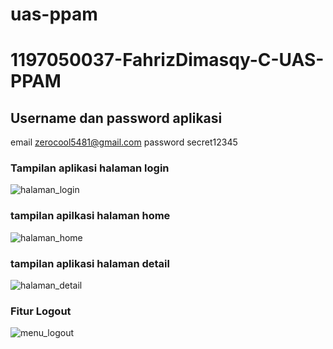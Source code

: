 # uas-ppam
# 1197050037-FahrizDimasqy-C-UAS-PPAM

## Username dan password aplikasi
email zerocool5481@gmail.com
password secret12345

### Tampilan aplikasi halaman login
![halaman_login](https://user-images.githubusercontent.com/58032217/148311493-eab6c156-b79c-4f42-8b77-eb3b58886c09.PNG)


### tampilan apilkasi halaman home
![halaman_home](https://user-images.githubusercontent.com/58032217/148337815-9d7a2395-64e1-49bd-9508-4d3e20e8cb9d.png)


### tampilan aplikasi halaman detail
![halaman_detail](https://user-images.githubusercontent.com/58032217/148337849-4d55f5d8-1621-4253-8d66-40ebcd9dca2f.png)

### Fitur Logout
![menu_logout](https://user-images.githubusercontent.com/58032217/148337907-fc63ac40-c541-4660-aaa8-9b64e576d0d3.png)
